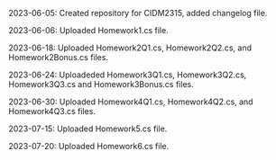 2023-06-05: Created repository for CIDM2315, added changelog file.

2023-06-06: Uploaded Homework1.cs file.

2023-06-18: Uploaded Homework2Q1.cs, Homework2Q2.cs, and Homework2Bonus.cs files.

2023-06-24: Uploadeded Homework3Q1.cs, Homework3Q2.cs, Homework3Q3.cs and Homework3Bonus.cs files.

2023-06-30: Uploaded Homework4Q1.cs, Homework4Q2.cs, and Homework4Q3.cs files.

2023-07-15: Uploaded Homework5.cs file.

2023-07-20: Uploaded Homework6.cs file.
